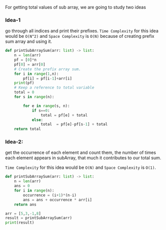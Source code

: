 For getting total values of sub array, we are going to study two ideas

### Idea-1

go through all indices and print their prefixes.
`Time Complexity` for this idea would be `O(N^2)` and `Space Complexity` is `O(N)` because of creating prefix sum array and using it.

```py
def printSubArraySum(arr: list) -> list:
    n = len(arr)
    pf = [0]*n
    pf[0] = arr[0]
    # Create the prefix array sum.
    for i in range(1,n):
        pf[i] = pf[i-1]+arr[i]
    print(pf)
    # Keep a reference to total variable
    total = 0
    for s in range(n):

        for e in range(s, n):
            if s==0:
                total = pf[e] + total
            else:
                total  = pf[e]-pf[s-1] + total
    return total
```

### Idea-2:

get the occurrence of each element and count them, the number of times each element appears in subArray, that much it contributes to our total sum.

`Time Complexity` for this idea would be `O(N)` and `Space Complexity` is `O(1)`.

```py
def printSubArraySum(arr: list) -> list:
    n = len(arr)
    ans = 0
    for i in range(n):
        occurrence = (i+1)*(n-i)
        ans = ans + occurrence * arr[i]
    return ans

arr = [5,3,-1,8]
result = printSubArraySum(arr)
print(result)

```
